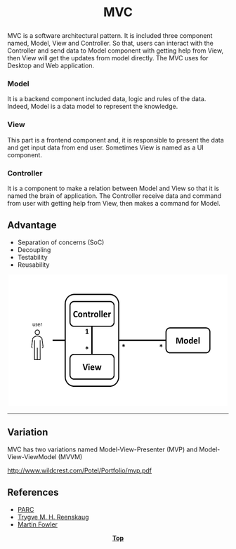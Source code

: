 # <p align="center">MVC</p>

MVC is a software architectural pattern. It is included three component named, Model, View and Controller. So that, 
users can interact with the Controller and send data to Model component with getting help from View, then View will get 
the updates from model directly. The MVC uses for Desktop and Web application.

### Model
It is a backend component included data, logic and rules of the data. Indeed, Model is a data model to represent the
knowledge.

### View
This part is a frontend component and, it is responsible to present the data and get input data from end user. Sometimes
View is named as a UI component.

### Controller
It is a component to make a relation between Model and View so that it is named the brain of application. The Controller
receive data and command from user with getting help from View, then makes a command for Model.


## Advantage
* Separation of concerns (SoC)
* Decoupling
* Testability
* Reusability

<p align="center">
<img src="image/mvc.png" width="500" height="300" />
</p>

<hr/>

## Variation
MVC has two variations named Model-View-Presenter (MVP) and Model-View-ViewModel (MVVM)

http://www.wildcrest.com/Potel/Portfolio/mvp.pdf

## References
* [PARC](http://wayback.archive-it.org/10370/20180425071111/http://folk.uio.no/trygver/themes/mvc/mvc-index.html)
* [Trygve M. H. Reenskaug](https://folk.universitetetioslo.no/trygver)
* [Martin Fowler](https://martinfowler.com/eaaDev/uiArchs.html)

**<p align="center"> [Top](#MVC) </p>**


